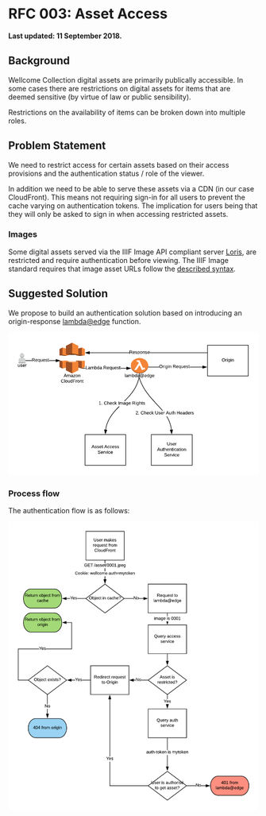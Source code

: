 # RFC 003: Asset Access

**Last updated: 11 September 2018.**

## Background

Wellcome Collection digital assets are primarily publically accessible. In some cases there are restrictions on digital assets for items that are deemed sensitive (by virtue of law or public sensibility).

Restrictions on the availability of items can be broken down into multiple roles.

## Problem Statement

We need to restrict access for certain assets based on their access provisions and the authentication status / role of the viewer.

In addition we need to be able to serve these assets via a CDN (in our case CloudFront). This means not requiring sign-in for all users to prevent the cache varying on authentication tokens. The implication for users being that they will only be asked to sign in when accessing restricted assets.

### Images

Some digital assets served via the IIIF Image API compliant server [Loris](https://github.com/loris-imageserver/loris), are restricted and require authentication before viewing. The IIIF Image standard requires that image asset URLs follow the [described syntax](http://iiif.io/api/image/2.1/#canonical-uri-syntax).

## Suggested Solution

We propose to build an authentication solution based on introducing an origin-response [lambda@edge](https://docs.aws.amazon.com/lambda/latest/dg/lambda-edge.html) function.

![overview](overview.png)

### Process flow

The authentication flow is as follows:

![asset authentication flow](asset_auth_flow.png)